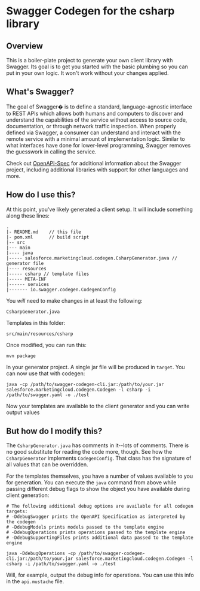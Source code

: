 # Swagger Codegen for the csharp library

## Overview
This is a boiler-plate project to generate your own client library with Swagger.  Its goal is
to get you started with the basic plumbing so you can put in your own logic.  It won't work without
your changes applied.

## What's Swagger?
The goal of Swagger� is to define a standard, language-agnostic interface to REST APIs which allows both humans and computers to discover and understand the capabilities of the service without access to source code, documentation, or through network traffic inspection. When properly defined via Swagger, a consumer can understand and interact with the remote service with a minimal amount of implementation logic. Similar to what interfaces have done for lower-level programming, Swagger removes the guesswork in calling the service.


Check out [OpenAPI-Spec](https://github.com/OAI/OpenAPI-Specification) for additional information about the Swagger project, including additional libraries with support for other languages and more. 

## How do I use this?
At this point, you've likely generated a client setup.  It will include something along these lines:

```
.
|- README.md    // this file
|- pom.xml      // build script
|-- src
|--- main
|---- java
|----- salesforce.marketingcloud.codegen.CsharpGenerator.java // generator file
|---- resources
|----- csharp // template files
|----- META-INF
|------ services
|------- io.swagger.codegen.CodegenConfig
```

You _will_ need to make changes in at least the following:

`CsharpGenerator.java`

Templates in this folder:

`src/main/resources/csharp`

Once modified, you can run this:

```
mvn package
```

In your generator project.  A single jar file will be produced in `target`.  You can now use that with codegen:

```
java -cp /path/to/swagger-codegen-cli.jar:/path/to/your.jar salesforce.marketingcloud.codegen.Codegen -l csharp -i /path/to/swagger.yaml -o ./test
```

Now your templates are available to the client generator and you can write output values

## But how do I modify this?
The `CsharpGenerator.java` has comments in it--lots of comments.  There is no good substitute
for reading the code more, though.  See how the `CsharpGenerator` implements `CodegenConfig`.
That class has the signature of all values that can be overridden.

For the templates themselves, you have a number of values available to you for generation.
You can execute the `java` command from above while passing different debug flags to show
the object you have available during client generation:

```
# The following additional debug options are available for all codegen targets:
# -DdebugSwagger prints the OpenAPI Specification as interpreted by the codegen
# -DdebugModels prints models passed to the template engine
# -DdebugOperations prints operations passed to the template engine
# -DdebugSupportingFiles prints additional data passed to the template engine

java -DdebugOperations -cp /path/to/swagger-codegen-cli.jar:/path/to/your.jar salesforce.marketingcloud.codegen.Codegen -l csharp -i /path/to/swagger.yaml -o ./test
```

Will, for example, output the debug info for operations.  You can use this info
in the `api.mustache` file.